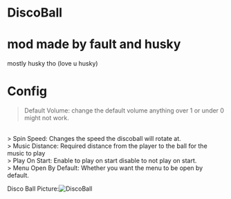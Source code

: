 # DiscoBall

# mod made by fault and husky
mostly husky tho (love u husky)

# Config

> Default Volume: change the default volume anything over 1 or under 0 might not work.
<br />
> Spin Speed: Changes the speed the discoball will rotate at.
<br />
> Music Distance: Required distance from the player to the ball for the music to play
<br />
> Play On Start: Enable to play on start disable to not play on start.
<br />
> Menu Open By Default: Whether you want the menu to be open by default.

Disco Ball Picture:![DiscoBall](https://user-images.githubusercontent.com/103238785/190529843-89c01013-e609-40da-b82c-57302eb5c712.png)



